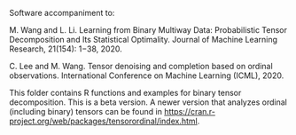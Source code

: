 Software accompaniment to:

M. Wang and L. Li. Learning from Binary Multiway Data: Probabilistic Tensor Decomposition and Its Statistical Optimality. Journal of Machine Learning Research, 21(154): 1−38, 2020.

C. Lee and M. Wang. Tensor denoising and completion based on ordinal observations. International Conference on Machine Learning (ICML), 2020.

This folder contains R functions and examples for binary tensor decomposition. This is a beta version. A newer version that analyzes ordinal (including binary) tensors can be found in https://cran.r-project.org/web/packages/tensorordinal/index.html. 
